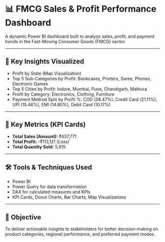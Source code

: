 

# 📊 FMCG Sales & Profit Performance Dashboard

A dynamic Power BI dashboard built to analyze sales, profit, and payment trends in the Fast-Moving Consumer Goods (FMCG) sector.

---

## 📌 Key Insights Visualized

- Profit by State (Map Visualization)  
- Top 5 Sub-Categories by Profit: Bookcases, Printers, Saree, Phones, Electronic Games  
- Top 5 Cities by Profit: Indore, Mumbai, Pune, Chandigarh, Mathura  
- Profit by Category: Electronics, Clothing, Furniture  
- Payment Method Split by Profit %: COD (38.47%), Credit Card (21.11%), UPI (15.46%), EMI (14.80%), Debit Card (10.17%)

---

## 🔢 Key Metrics (KPI Cards)

- **Total Sales (Amount):** ₹437,771  
- **Total Profit:** -₹113,121 *(Loss)*  
- **Total Quantity Sold:** 5,615

---

## 🛠 Tools & Techniques Used

- Power BI  
- Power Query for data transformation  
- DAX for calculated measures and KPIs  
- KPI Cards, Donut Charts, Bar Charts, Map Visualizations

---

## 🎯 Objective

To deliver actionable insights to stakeholders for better decision-making on product categories, regional performance, and preferred payment modes.
